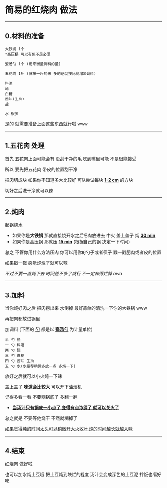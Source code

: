 # 简易的红烧肉 做法

------

## 0.材料的准备

```
大铁锅 1个
*高压锅 可以有但不是必须

瓷汤勺 1个 (用来衡量调料的量)

五花肉 1斤 (就按一斤的来 多的话就按比例增加调料)

料酒
醋
白糖
酱油(生抽)
盐

水 很多
```

是的 就需要准备上面这些东西就行啦 www

------

## 1.五花肉 处理

首先 五花肉上面可能会有 没刮干净的毛 吃到嘴里可能 不是很能接受

所以 要先把五花肉 带皮的位置刮干净

把肉切成块 如果你不知道多大比较好 可以尝试每块 <u>**1-2 cm**</u> 的方块

切好之后洗干净就可以辣

------

## 2.炖肉

起锅烧水

* 如果你是**大铁锅** 那就直接烧开水之后把肉放进去 中火 盖上盖子 炖 <u>**30 min**</u>
* 如果你是高压锅 那就压 <u>**15 min**</u> (根据自己的锅 决定一下时间)

总之 不管你用什么方法压肉 你可以用你的勺子或者筷子 戳一戳肥肉或者皮的位置

如果戳一戳 感觉炖烂了就可以辣 

*不过不要一直炖下去 时间差不多了就行 不一定非得烂掉 awa*

------

## 3.加料

当你炖好肉之后 把肉捞出来 水倒掉 最好简单的清洗一下你的大铁锅 www

再把肉都放进锅里

加调料 (下面的 <u>**勺**</u> 都是以 <u>**瓷汤勺**</u> 为计量单位)

```
半 勺 盐
一 勺 料酒
两 勺 醋
三 勺 白糖
四 勺 酱油 生抽
五 勺 水(水推荐稍微多放一点 多炖一下)
```

放好之后就可以小火炖一下辣

盖上盖子 **味道会比较大** 可以开下油烟机

记得多看一看 不要糊锅底了 多翻一翻

* <u>**当汤汁只有锅底一小点了 变得有点浓稠了 就可以关火了**</u>

总之就是 不要等他烧干 不然就糊掉了

<u>如果觉得炖的时间太久可以稍微开大火收汁 炖的时间越长就越入味</u>

------

## 4.结束

红烧肉 做好啦

也可以加水炖土豆哦 把土豆炖到块烂的程度 汤汁会变成深色的土豆泥 拌饭也噶好吃